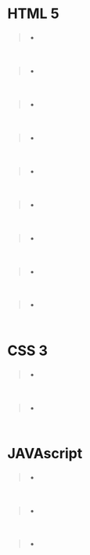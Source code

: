 # HTML 5
###

>*
```


```

###

>*
```


```

###

>*
```


```

###

>*
```


```

###

>*
```


```

###

>*
```


```

###

>*
```


```

###

>*
```


```

###

>*
```


```
# CSS 3
###

>*
```


```

###

>*
```


```

# JAVAscript
###

>*
```


```

###

>*
```


```
###

>*
```


```
